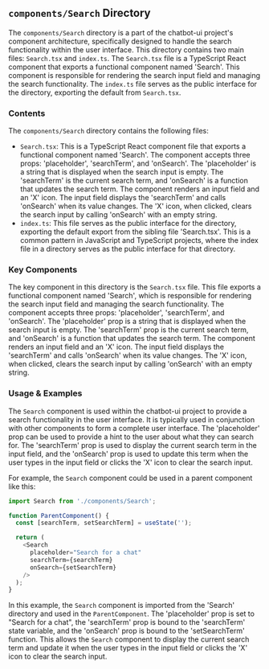 
## `components/Search` Directory

The `components/Search` directory is a part of the chatbot-ui project's component architecture, specifically designed to handle the search functionality within the user interface. This directory contains two main files: `Search.tsx` and `index.ts`. The `Search.tsx` file is a TypeScript React component that exports a functional component named 'Search'. This component is responsible for rendering the search input field and managing the search functionality. The `index.ts` file serves as the public interface for the directory, exporting the default from `Search.tsx`.

### Contents

The `components/Search` directory contains the following files:

- `Search.tsx`: This is a TypeScript React component file that exports a functional component named 'Search'. The component accepts three props: 'placeholder', 'searchTerm', and 'onSearch'. The 'placeholder' is a string that is displayed when the search input is empty. The 'searchTerm' is the current search term, and 'onSearch' is a function that updates the search term. The component renders an input field and an 'X' icon. The input field displays the 'searchTerm' and calls 'onSearch' when its value changes. The 'X' icon, when clicked, clears the search input by calling 'onSearch' with an empty string.
- `index.ts`: This file serves as the public interface for the directory, exporting the default export from the sibling file 'Search.tsx'. This is a common pattern in JavaScript and TypeScript projects, where the index file in a directory serves as the public interface for that directory.

### Key Components

The key component in this directory is the `Search.tsx` file. This file exports a functional component named 'Search', which is responsible for rendering the search input field and managing the search functionality. The component accepts three props: 'placeholder', 'searchTerm', and 'onSearch'. The 'placeholder' prop is a string that is displayed when the search input is empty. The 'searchTerm' prop is the current search term, and 'onSearch' is a function that updates the search term. The component renders an input field and an 'X' icon. The input field displays the 'searchTerm' and calls 'onSearch' when its value changes. The 'X' icon, when clicked, clears the search input by calling 'onSearch' with an empty string.

### Usage & Examples

The `Search` component is used within the chatbot-ui project to provide a search functionality in the user interface. It is typically used in conjunction with other components to form a complete user interface. The 'placeholder' prop can be used to provide a hint to the user about what they can search for. The 'searchTerm' prop is used to display the current search term in the input field, and the 'onSearch' prop is used to update this term when the user types in the input field or clicks the 'X' icon to clear the search input.

For example, the `Search` component could be used in a parent component like this:

```typescript
import Search from './components/Search';

function ParentComponent() {
  const [searchTerm, setSearchTerm] = useState('');

  return (
    <Search
      placeholder="Search for a chat"
      searchTerm={searchTerm}
      onSearch={setSearchTerm}
    />
  );
}
```

In this example, the `Search` component is imported from the 'Search' directory and used in the `ParentComponent`. The 'placeholder' prop is set to "Search for a chat", the 'searchTerm' prop is bound to the 'searchTerm' state variable, and the 'onSearch' prop is bound to the 'setSearchTerm' function. This allows the `Search` component to display the current search term and update it when the user types in the input field or clicks the 'X' icon to clear the search input.
